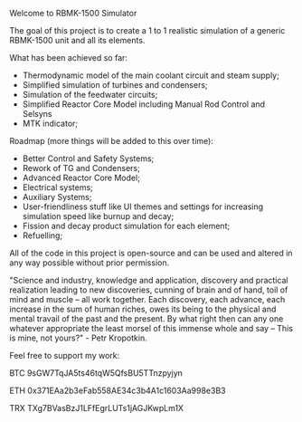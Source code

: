 Welcome to RBMK-1500 Simulator

The goal of this project is to create a 1 to 1 realistic simulation of a generic RBMK-1500 unit and all its elements.

What has been achieved so far:

- Thermodynamic model of the main coolant circuit and steam supply;
- Simplified simulation of turbines and condensers;
- Simulation of the feedwater circuits;
- Simplified Reactor Core Model including Manual Rod Control and Selsyns
- MTK indicator;

Roadmap (more things will be added to this over time):

- Better Control and Safety Systems;
- Rework of TG and Condensers;
- Advanced Reactor Core Model;
- Electrical systems;
- Auxiliary Systems;
- User-friendliness stuff like UI themes and settings for increasing simulation speed like burnup and decay; 
- Fission and decay product simulation for each element;
- Refuelling;


All of the code in this project is open-source and can be used and altered in any way possible without prior permission. 

"Science and industry, knowledge and application, discovery and practical realization leading to new discoveries, cunning of brain and of hand, toil of mind and muscle – all work together. Each discovery, each advance, each increase in the sum of human riches, owes its being to the physical and mental travail of the past and the present.
By what right then can any one whatever appropriate the least morsel of this immense whole and say – This is mine, not yours?" - Petr Kropotkin.


Feel free to support my work:

BTC 9sGW7TqJA5ts46tqW5QfsBU5TTnzpyjyn

ETH 0x371EAa2b3eFab558AE34c3b4A1c1603Aa998e3B3

TRX TXg7BVasBzJ1LFfEgrLUTs1jAGJKwpLm1X


